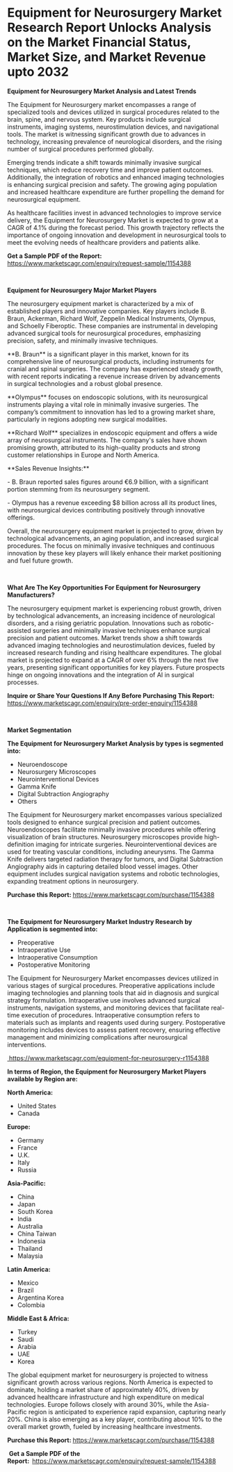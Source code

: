 <p><h1>Equipment for Neurosurgery Market Research Report Unlocks Analysis on the Market Financial Status, Market Size, and Market Revenue upto 2032</h1></p><p><strong>Equipment for Neurosurgery Market Analysis and Latest Trends</strong></p>
<p><p>The Equipment for Neurosurgery market encompasses a range of specialized tools and devices utilized in surgical procedures related to the brain, spine, and nervous system. Key products include surgical instruments, imaging systems, neurostimulation devices, and navigational tools. The market is witnessing significant growth due to advances in technology, increasing prevalence of neurological disorders, and the rising number of surgical procedures performed globally.</p><p>Emerging trends indicate a shift towards minimally invasive surgical techniques, which reduce recovery time and improve patient outcomes. Additionally, the integration of robotics and enhanced imaging technologies is enhancing surgical precision and safety. The growing aging population and increased healthcare expenditure are further propelling the demand for neurosurgical equipment.</p><p>As healthcare facilities invest in advanced technologies to improve service delivery, the Equipment for Neurosurgery Market is expected to grow at a CAGR of 4.1% during the forecast period. This growth trajectory reflects the importance of ongoing innovation and development in neurosurgical tools to meet the evolving needs of healthcare providers and patients alike.</p></p>
<p><strong>Get a Sample PDF of the Report:&nbsp;</strong> <a href="https://www.marketscagr.com/enquiry/request-sample/1154388?utm_campaign=3044&utm_medium=2&utm_source=Github&utm_content=ia&utm_term=14042025&utm_id=equipment-for-neurosurgery">https://www.marketscagr.com/enquiry/request-sample/1154388</a></p>
<p>&nbsp;</p>
<p><strong>Equipment for Neurosurgery Major Market Players</strong></p>
<p><p>The neurosurgery equipment market is characterized by a mix of established players and innovative companies. Key players include B. Braun, Ackerman, Richard Wolf, Zeppelin Medical Instruments, Olympus, and Schoelly Fiberoptic. These companies are instrumental in developing advanced surgical tools for neurosurgical procedures, emphasizing precision, safety, and minimally invasive techniques.</p><p>**B. Braun** is a significant player in this market, known for its comprehensive line of neurosurgical products, including instruments for cranial and spinal surgeries. The company has experienced steady growth, with recent reports indicating a revenue increase driven by advancements in surgical technologies and a robust global presence. </p><p>**Olympus** focuses on endoscopic solutions, with its neurosurgical instruments playing a vital role in minimally invasive surgeries. The company’s commitment to innovation has led to a growing market share, particularly in regions adopting new surgical modalities.</p><p>**Richard Wolf** specializes in endoscopic equipment and offers a wide array of neurosurgical instruments. The company's sales have shown promising growth, attributed to its high-quality products and strong customer relationships in Europe and North America.</p><p>**Sales Revenue Insights:**  </p><p>- B. Braun reported sales figures around €6.9 billion, with a significant portion stemming from its neurosurgery segment.</p><p>- Olympus has a revenue exceeding $8 billion across all its product lines, with neurosurgical devices contributing positively through innovative offerings. </p><p>Overall, the neurosurgery equipment market is projected to grow, driven by technological advancements, an aging population, and increased surgical procedures. The focus on minimally invasive techniques and continuous innovation by these key players will likely enhance their market positioning and fuel future growth.</p></p>
<p>&nbsp;</p>
<p><strong>What Are The Key Opportunities For Equipment for Neurosurgery Manufacturers?</strong></p>
<p><p>The neurosurgery equipment market is experiencing robust growth, driven by technological advancements, an increasing incidence of neurological disorders, and a rising geriatric population. Innovations such as robotic-assisted surgeries and minimally invasive techniques enhance surgical precision and patient outcomes. Market trends show a shift towards advanced imaging technologies and neurostimulation devices, fueled by increased research funding and rising healthcare expenditures. The global market is projected to expand at a CAGR of over 6% through the next five years, presenting significant opportunities for key players. Future prospects hinge on ongoing innovations and the integration of AI in surgical processes.</p></p>
<p><strong>Inquire or Share Your Questions If Any Before Purchasing This Report:</strong> <a href="https://www.marketscagr.com/enquiry/pre-order-enquiry/1154388?utm_campaign=3044&utm_medium=2&utm_source=Github&utm_content=ia&utm_term=14042025&utm_id=equipment-for-neurosurgery">https://www.marketscagr.com/enquiry/pre-order-enquiry/1154388</a></p>
<p>&nbsp;</p>
<p><strong>Market Segmentation</strong></p>
<p><strong>The Equipment for Neurosurgery Market Analysis by types is segmented into:</strong></p>
<p><ul><li>Neuroendoscope</li><li>Neurosurgery Microscopes</li><li>Neurointerventional Devices</li><li>Gamma Knife</li><li>Digital Subtraction Angiography</li><li>Others</li></ul></p>
<p><p>The Equipment for Neurosurgery market encompasses various specialized tools designed to enhance surgical precision and patient outcomes. Neuroendoscopes facilitate minimally invasive procedures while offering visualization of brain structures. Neurosurgery microscopes provide high-definition imaging for intricate surgeries. Neurointerventional devices are used for treating vascular conditions, including aneurysms. The Gamma Knife delivers targeted radiation therapy for tumors, and Digital Subtraction Angiography aids in capturing detailed blood vessel images. Other equipment includes surgical navigation systems and robotic technologies, expanding treatment options in neurosurgery.</p></p>
<p><strong>Purchase this Report:&nbsp;</strong><a href="https://www.marketscagr.com/purchase/1154388?utm_campaign=3044&utm_medium=2&utm_source=Github&utm_content=ia&utm_term=14042025&utm_id=equipment-for-neurosurgery">https://www.marketscagr.com/purchase/1154388</a></p>
<p>&nbsp;</p>
<p><strong>The Equipment for Neurosurgery Market Industry Research by Application is segmented into:</strong></p>
<p><ul><li>Preoperative</li><li>Intraoperative Use</li><li>Intraoperative Consumption</li><li>Postoperative Monitoring</li></ul></p>
<p><p>The Equipment for Neurosurgery Market encompasses devices utilized in various stages of surgical procedures. Preoperative applications include imaging technologies and planning tools that aid in diagnosis and surgical strategy formulation. Intraoperative use involves advanced surgical instruments, navigation systems, and monitoring devices that facilitate real-time execution of procedures. Intraoperative consumption refers to materials such as implants and reagents used during surgery. Postoperative monitoring includes devices to assess patient recovery, ensuring effective management and minimizing complications after neurosurgical interventions.</p></p>
<p><a href="https://www.marketscagr.com/equipment-for-neurosurgery-r1154388?utm_campaign=3044&utm_medium=2&utm_source=Github&utm_content=ia&utm_term=14042025&utm_id=equipment-for-neurosurgery">&nbsp;https://www.marketscagr.com/equipment-for-neurosurgery-r1154388</a></p>
<p><strong>In terms of Region, the Equipment for Neurosurgery Market Players available by Region are:</strong></p>
<p>
    <p> <strong> North America: </strong>
        <ul>
            <li>United States</li>
            <li>Canada</li>
        </ul>
        </p> 
    <p> <strong> Europe: </strong>
        <ul>
            <li>Germany</li>
            <li>France</li>
            <li>U.K.</li>
            <li>Italy</li>
            <li>Russia</li>
        </ul>
        </p> 
    <p> <strong> Asia-Pacific: </strong>
        <ul>
            <li>China</li>
            <li>Japan</li>
            <li>South Korea</li>
            <li>India</li>
            <li>Australia</li>
            <li>China Taiwan</li>
            <li>Indonesia</li>
            <li>Thailand</li>
            <li>Malaysia</li>
        </ul>
        </p> 
    <p> <strong> Latin America: </strong>
        <ul>
            <li>Mexico</li>
            <li>Brazil</li>
            <li>Argentina Korea</li>
            <li>Colombia</li>
        </ul>
        </p> 
    <p> <strong> Middle East & Africa: </strong>
        <ul>
            <li>Turkey</li>
            <li>Saudi</li>
            <li>Arabia</li>
            <li>UAE</li>
            <li>Korea</li>
        </ul>
    </p>
    </p>
<p><p>The global equipment market for neurosurgery is projected to witness significant growth across various regions. North America is expected to dominate, holding a market share of approximately 40%, driven by advanced healthcare infrastructure and high expenditure on medical technologies. Europe follows closely with around 30%, while the Asia-Pacific region is anticipated to experience rapid expansion, capturing nearly 20%. China is also emerging as a key player, contributing about 10% to the overall market growth, fueled by increasing healthcare investments.</p></p>
<p><strong>Purchase this Report: </strong><a href="https://www.marketscagr.com/purchase/1154388?utm_campaign=3044&utm_medium=2&utm_source=Github&utm_content=ia&utm_term=14042025&utm_id=equipment-for-neurosurgery">https://www.marketscagr.com/purchase/1154388</a></p>
<p>&nbsp;<strong>Get a Sample PDF of the Report:&nbsp;&nbsp;</strong><a href="https://www.marketscagr.com/enquiry/request-sample/1154388?utm_campaign=3044&utm_medium=2&utm_source=Github&utm_content=ia&utm_term=14042025&utm_id=equipment-for-neurosurgery">https://www.marketscagr.com/enquiry/request-sample/1154388</a></p>
<p><strong></strong></p>
<p><p></p><p></p><p></p></p>
